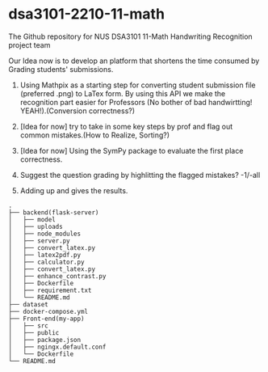# dsa3101-2210-11-math
The Github repository for NUS DSA3101 11-Math Handwriting Recognition project team

Our Idea now is to develop an platform that shortens the time consumed by Grading students' submissions.

1. Using Mathpix as a starting step for converting student submission file (preferred .png) to LaTex form. By using this API we make the recognition part easier for Professors (No bother of bad handwirtting! YEAH!).(Conversion correctness?)

2. [Idea for now] try to take in some key steps by prof and flag out common mistakes.(How to Realize, Sorting?)

3. [Idea for now] Using the SymPy package to evaluate the first place correctness.

4. Suggest the question grading by highlitting the flagged mistakes? -1/-all

5. Adding up and gives the results.

```
.
├── backend(flask-server)
│   ├── model
│   ├── uploads
│   ├── node_modules
│   ├── server.py
│   ├── convert_latex.py
│   ├── latex2pdf.py
│   ├── calculator.py
│   ├── convert_latex.py
│   ├── enhance_contrast.py
│   ├── Dockerfile
│   ├── requirement.txt
│   └── README.md
├── dataset
├── docker-compose.yml
├── Front-end(my-app)
│   ├── src
│   ├── public
│   ├── package.json
│   ├── ngingx.default.conf
│   └── Dockerfile
└── README.md
```



